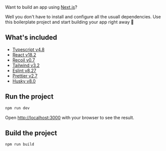 Want to build an app using [Next.js](https://nextjs.org/)? 

Well you don't have to install and configure all the usuall dependencies. Use this boilerplate project and start building your app right away 🚀 
## What's included

- [Typescript v4.8](https://www.typescriptlang.org/)
- [React v18.2](https://reactjs.org/)
- [Recoil v0.7](https://recoiljs.org/)
- [Tailwind v3.2](https://tailwindcss.com/)
- [Eslint v8.27](https://eslint.org/)
- [Prettier v2.7](https://prettier.io/)
- [Husky v8.0](https://typicode.github.io/husky/#/)


## Run the project

```bash
npm run dev
```
Open [http://localhost:3000](http://localhost:3000) with your browser to see the result.

## Build the project

```bash
npm run build
```


